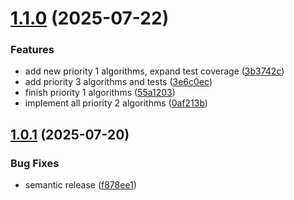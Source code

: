 # [1.1.0](https://github.com/graphty-org/algorithms/compare/v1.0.1...v1.1.0) (2025-07-22)


### Features

* add new priority 1 algorithms, expand test coverage ([3b3742c](https://github.com/graphty-org/algorithms/commit/3b3742cbe927610f999101bf629bdd135aa0a7d0))
* add priority 3 algorithms and tests ([3e6c0ec](https://github.com/graphty-org/algorithms/commit/3e6c0ec0bc3e16823567a53d83bf6869b9c3cd25))
* finish priority 1 algorithms ([55a1203](https://github.com/graphty-org/algorithms/commit/55a1203ed42e8ef7a58e834725de035fe729f52b))
* implement all priority 2 algorithms ([0af213b](https://github.com/graphty-org/algorithms/commit/0af213b0c294c556acf89db1fb288d18d0c9662a))

## [1.0.1](https://github.com/graphty-org/algorithms/compare/v1.0.0...v1.0.1) (2025-07-20)


### Bug Fixes

* semantic release ([f878ee1](https://github.com/graphty-org/algorithms/commit/f878ee1d90d514c7e3654fcb31a56a8734e5a347))
